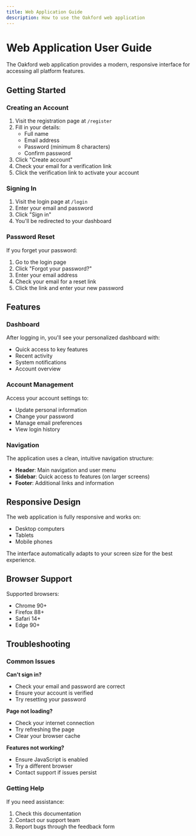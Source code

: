 ```yaml
---
title: Web Application Guide
description: How to use the Oakford web application
---
```


# Web Application User Guide

The Oakford web application provides a modern, responsive interface for accessing all platform features.

## Getting Started

### Creating an Account

1. Visit the registration page at `/register`
2. Fill in your details:
   - Full name
   - Email address
   - Password (minimum 8 characters)
   - Confirm password
3. Click "Create account"
4. Check your email for a verification link
5. Click the verification link to activate your account

### Signing In

1. Visit the login page at `/login`
2. Enter your email and password
3. Click "Sign in"
4. You'll be redirected to your dashboard

### Password Reset

If you forget your password:

1. Go to the login page
2. Click "Forgot your password?"
3. Enter your email address
4. Check your email for a reset link
5. Click the link and enter your new password

## Features

### Dashboard

After logging in, you'll see your personalized dashboard with:

- Quick access to key features
- Recent activity
- System notifications
- Account overview

### Account Management

Access your account settings to:

- Update personal information
- Change your password
- Manage email preferences
- View login history

### Navigation

The application uses a clean, intuitive navigation structure:

- **Header**: Main navigation and user menu
- **Sidebar**: Quick access to features (on larger screens)
- **Footer**: Additional links and information

## Responsive Design

The web application is fully responsive and works on:

- Desktop computers
- Tablets
- Mobile phones

The interface automatically adapts to your screen size for the best experience.

## Browser Support

Supported browsers:

- Chrome 90+
- Firefox 88+
- Safari 14+
- Edge 90+

## Troubleshooting

### Common Issues

**Can't sign in?**
- Check your email and password are correct
- Ensure your account is verified
- Try resetting your password

**Page not loading?**
- Check your internet connection
- Try refreshing the page
- Clear your browser cache

**Features not working?**
- Ensure JavaScript is enabled
- Try a different browser
- Contact support if issues persist

### Getting Help

If you need assistance:

1. Check this documentation
2. Contact our support team
3. Report bugs through the feedback form